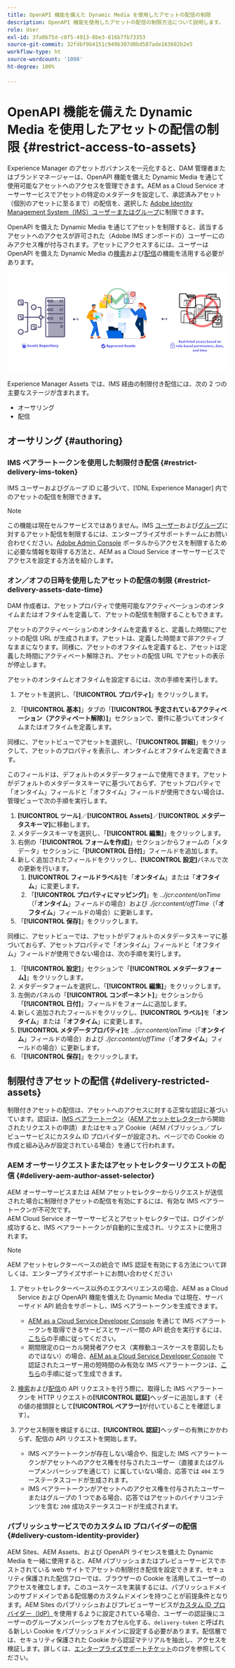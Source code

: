 ```yaml
---
title: OpenAPI 機能を備えた Dynamic Media を使用したアセットの配信の制限
description: OpenAPI 機能を使用したアセットの配信の制限方法について説明します。
role: User
exl-id: 3fa0b75d-c8f5-4913-8be3-816b7fb73353
source-git-commit: 32fdbf9b4151c949b307d8bd587ade163682b2e5
workflow-type: ht
source-wordcount: '1098'
ht-degree: 100%

---
```


# OpenAPI 機能を備えた Dynamic Media を使用したアセットの配信の制限 {#restrict-access-to-assets}

Experience Manager のアセットガバナンスを一元化すると、DAM 管理者またはブランドマネージャーは、OpenAPI 機能を備えた Dynamic Media を通じて使用可能なアセットへのアクセスを管理できます。AEM as a Cloud Service オーサーサービスでアセットの特定のメタデータを設定して、承認済みアセット（個別のアセットに至るまで）の配信を、選択した [Adobe Identity Management System（IMS）ユーザーまたはグループ](https://helpx.adobe.com/jp/enterprise/using/users.html#user-mgt-strategy)に制限できます。

OpenAPI を備えた Dynamic Media を通じてアセットを制限すると、該当するアセットへのアクセスが許可された（Adobe IMS オンボードの）ユーザーにのみアクセス権が付与されます。アセットにアクセスするには、ユーザーは OpenAPI を備えた Dynamic Media の[検索](search-assets-api.md)および[配信](deliver-assets-apis.md)の機能を活用する必要があります。

![アセットへの制限付きアクセス](/help/assets/assets/restricted-access.png)

Experience Manager Assets では、IMS 経由の制限付き配信には、次の 2 つの主要なステージが含まれます。

* オーサリング
* 配信

## オーサリング {#authoring}

### IMS ベアラートークンを使用した制限付き配信 {#restrict-delivery-ims-token}

IMS ユーザーおよびグループ ID に基づいて、[!DNL Experience Manager] 内でのアセットの配信を制限できます。

>[!NOTE]
>
> この機能は現在セルフサービスではありません。IMS [ユーザー](https://helpx.adobe.com/jp/enterprise/using/manage-directory-users.html)および[グループ](https://helpx.adobe.com/jp/enterprise/using/user-groups.html)に対するアセット配信を制限するには、エンタープライズサポートチームにお問い合わせください。[Adobe Admin Console](https://adminconsole.adobe.com/) ポータルからアクセスを制限するために必要な情報を取得する方法と、AEM as a Cloud Service オーサーサービスでアクセスを設定する方法を紹介します。

### オン／オフの日時を使用したアセットの配信の制限 {#restrict-delivery-assets-date-time}

DAM 作成者は、アセットプロパティで使用可能なアクティベーションのオンタイムまたはオフタイムを定義して、アセットの配信を制限することもできます。

アセットのアクティベーションのオンタイムを定義すると、定義した時間にアセットの配信 URL が生成されます。アセットは、定義した時間まで非アクティブなままになります。同様に、アセットのオフタイムを定義すると、アセットは定義した時間にアクティベート解除され、アセットの配信 URL でアセットの表示が停止します。

アセットのオンタイムとオフタイムを設定するには、次の手順を実行します。

1. アセットを選択し、「**[!UICONTROL プロパティ]**」をクリックします。

1. 「**[!UICONTROL 基本]**」タブの「**[!UICONTROL 予定されているアクティベーション（アクティベート解除）]**」セクションで、要件に基づいてオンタイムまたはオフタイムを定義します。

同様に、アセットビューでアセットを選択し、「**[!UICONTROL 詳細]**」をクリックして、アセットのプロパティを表示し、オンタイムとオフタイムを定義できます。

このフィールドは、デフォルトのメタデータフォームで使用できます。アセットがデフォルトのメタデータスキーマに基づいておらず、アセットプロパティで「オンタイム」フィールドと「オフタイム」フィールドが使用できない場合は、管理ビューで次の手順を実行します。

1. **[!UICONTROL ツール]**／**[!UICONTROL Assets]**／**[!UICONTROL メタデータスキーマ]**&#x200B;に移動します。
1. メタデータスキーマを選択し、「**[!UICONTROL 編集]**」をクリックします。
1. 右側の「**[!UICONTROL フォームを作成]**」セクションからフォームの「メタデータ」セクションに「**[!UICONTROL 日付]**」フィールドを追加します。
1. 新しく追加されたフィールドをクリックし、**[!UICONTROL 設定]**&#x200B;パネルで次の更新を行います。
   1. **[!UICONTROL フィールドラベル]**&#x200B;を「**オンタイム**」または「**オフタイム**」に変更します。
   1. 「**[!UICONTROL プロパティにマッピング]**」を _../jcr:content/onTime_（「**オンタイム**」フィールドの場合）および _./jcr:content/offTime_（「**オフタイム**」フィールドの場合）に更新します。
1. 「**[!UICONTROL 保存]**」をクリックします。

同様に、アセットビューでは、アセットがデフォルトのメタデータスキーマに基づいておらず、アセットプロパティで「オンタイム」フィールドと「オフタイム」フィールドが使用できない場合は、次の手順を実行します。

1. 「**[!UICONTROL 設定]**」セクションで「**[!UICONTROL メタデータフォーム]**」をクリックします。
1. メタデータフォームを選択し、「**[!UICONTROL 編集]**」をクリックします。
1. 左側のパネルの「**[!UICONTROL コンポーネント]**」セクションから「**[!UICONTROL 日付]**」フィールドをフォームに追加します。
1. 新しく追加されたフィールドをクリックし、**[!UICONTROL ラベル]**&#x200B;を「**オンタイム**」または「**オフタイム**」に変更します。
1. **[!UICONTROL メタデータプロパティ]**&#x200B;を _../jcr:content/onTime_（「**オンタイム**」フィールドの場合）および _./jcr:content/offTime_（「**オフタイム**」フィールドの場合）に更新します。
1. 「**[!UICONTROL 保存]**」をクリックします。



## 制限付きアセットの配信 {#delivery-restricted-assets}

制限付きアセットの配信は、アセットへのアクセスに対する正常な認証に基づいています。認証は、[IMS ベアラートークン](https://developer.adobe.com/developer-console/docs/guides/authentication/UserAuthentication/)（[AEM アセットセレクター](https://experienceleague.adobe.com/ja/docs/experience-manager-cloud-service/content/assets/manage/asset-selector/overview-asset-selector)から開始されたリクエストの申請）またはセキュア Cookie（AEM パブリッシュ／プレビューサービスにカスタム ID プロバイダーが設定され、ページでの Cookie の作成と組み込みが設定されている場合）を通じて行われます。

### AEM オーサーリクエストまたはアセットセレクターリクエストの配信 {#delivery-aem-author-asset-selector}

AEM オーサーサービスまたは AEM アセットセレクターからリクエストが送信された場合に制限付きアセットの配信を有効にするには、有効な IMS ベアラートークンが不可欠です。\
AEM Cloud Service オーサーサービスとアセットセレクターでは、ログインが成功すると、IMS ベアラートークンが自動的に生成され、リクエストに使用されます。

>[!NOTE]
>
>AEM アセットセレクターベースの統合で IMS 認証を有効にする方法について詳しくは、エンタープライズサポートにお問い合わせください

1. アセットセレクターベース以外のエクスペリエンスの場合、AEM as a Cloud Service および OpenAPI 機能を備えた Dynamic Media では現在、サーバーサイド API 統合をサポートし、IMS ベアラートークンを生成できます。
   * [AEM as a Cloud Service Developer Console](https://experienceleague.adobe.com/ja/docs/experience-manager-cloud-service/content/implementing/developing/development-guidelines#crxde-lite-and-developer-console) を通じて IMS ベアラートークンを取得できるサービスとサーバー間の API 統合を実行するには、[こちら](https://experienceleague.adobe.com/ja/docs/experience-manager-cloud-service/content/implementing/developing/generating-access-tokens-for-server-side-apis#the-server-to-server-flow)の手順に従ってください。
   * 期間限定のローカル開発者アクセス（実稼動ユースケースを意図したものではない）の場合、[AEM as a Cloud Service Developer Console](https://experienceleague.adobe.com/ja/docs/experience-manager-cloud-service/content/implementing/developing/development-guidelines#crxde-lite-and-developer-console) で認証されたユーザー用の短時間のみ有効な IMS ベアラートークンは、[こちら](https://experienceleague.adobe.com/ja/docs/experience-manager-cloud-service/content/implementing/developing/generating-access-tokens-for-server-side-apis#developer-flow)の手順に従って生成できます。

1. [検索](search-assets-api.md)および[配信](deliver-assets-apis.md)の API リクエストを行う際に、取得した IMS ベアラートークンを HTTP リクエストの&#x200B;**[!UICONTROL 認証]**&#x200B;ヘッダーに追加します（その値の接頭辞として&#x200B;**[!UICONTROL ベアラー]**&#x200B;が付いていることを確認します）。

1. アクセス制限を検証するには、**[!UICONTROL 認証]**&#x200B;ヘッダーの有無にかかわらず、配信の API リクエストを開始します。
   * IMS ベアラートークンが存在しない場合や、指定した IMS ベアラートークンがアセットへのアクセス権を付与されたユーザー（直接またはグループメンバーシップを通じて）に属していない場合、応答では `404` エラーステータスコードが生成されます。
   * IMS ベアラートークンがアセットへのアクセス権を付与されたユーザーまたはグループの 1 つである場合、応答ではアセットのバイナリコンテンツを含む `200` 成功ステータスコードが生成されます。

### パブリッシュサービスでのカスタム ID プロバイダーの配信 {#delivery-custom-identity-provider}

AEM Sites、AEM Assets、および OpenAPI ライセンスを備えた Dynamic Media を一緒に使用すると、AEM パブリッシュまたはプレビューサービスでホストされている web サイトでアセットの制限付き配信を設定できます。セキュリティ保護された配信フローでは、ブラウザーの Cookie を活用してユーザーのアクセスを確立します。このユースケースを実装するには、パブリッシュドメインのサブドメインである配信層のカスタムドメインを持つことが前提条件となります。AEM Sites のパブリッシュおよびプレビューサービスが[カスタム ID プロバイダー（IdP）](https://experienceleague.adobe.com/ja/docs/experience-manager-learn/cloud-service/authentication/saml-2-0)を使用するように設定されている場合、ユーザーの認証後にユーザーのグループメンバーシップをカプセル化する、`delivery-token` と呼ばれる新しい Cookie をパブリッシュドメインに設定する必要があります。配信層では、セキュリティ保護された Cookie から認証マテリアルを抽出し、アクセスを検証します。詳しくは、[エンタープライズサポートチケット](/help/assets/dynamic-media-open-apis-overview.md#how-to-enable-the-dynamic-media-with-openapi-capabilities)のログを参照してください。
